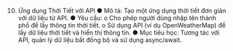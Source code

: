 10. Ứng dụng Thời Tiết với API
●	Mô tả: Tạo một ứng dụng thời tiết đơn giản với dữ liệu từ API.
●	Yêu cầu:
    o	Cho phép người dùng nhập tên thành phố để lấy thông tin thời tiết.
    o	Sử dụng API (ví dụ OpenWeatherMap) để lấy dữ liệu thời tiết và hiển thị thông tin.
●	Mục tiêu học: Tương tác với API, quản lý dữ liệu bất đồng bộ và sử dụng async/await.
